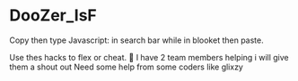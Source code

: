 # DooZer_IsF 
 Copy then type Javascript: in search bar while in blooket then paste.
 
  
Use thes hacks to flex or cheat. 💯
I have 2 team members helping i will give them a shout out
Need some help from some coders like glixzy 
